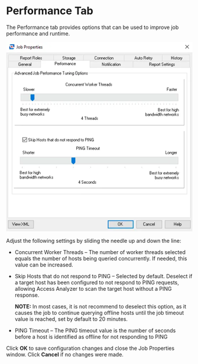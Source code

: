 # Performance Tab

The Performance tab provides options that can be used to improve job performance and runtime.

![Performance tab of Job Properties](../../../../../../static/img/product_docs/accessanalyzer/admin/jobs/job/properties/performance.webp)

Adjust the following settings by sliding the needle up and down the line:

- Concurrent Worker Threads – The number of worker threads selected equals the number of hosts being
  queried concurrently. If needed, this value can be increased.
- Skip Hosts that do not respond to PING – Selected by default. Deselect if a target host has been
  configured to not respond to PING requests, allowing Access Analyzer to scan the target host
  without a PING response.

    **NOTE:** In most cases, it is not recommend to deselect this option, as it causes the job to
    continue querying offline hosts until the job timeout value is reached, set by default to 20
    minutes.

- PING Timeout – The PING timeout value is the number of seconds before a host is identified as
  offline for not responding to PING

Click **OK** to save configuration changes and close the Job Properties window. Click **Cancel** if
no changes were made.
